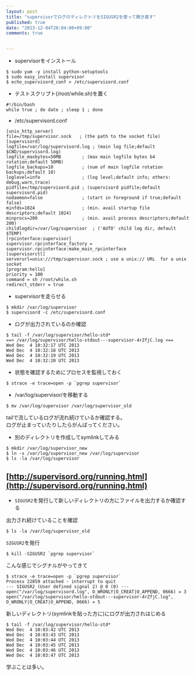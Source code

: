 ```yaml
---
layout: post
title: "supervisorでログのディレクトリをSIGUSR2を使って開き直す"
published: true
date: "2013-12-04T20:04:00+09:00"
comments: true


---
```


- supervisorをインストール

```
$ sudo yum -y install python-setuptools
$ sudo easy_install supervisor
$ echo_supervisord_conf > /etc/supervisord.conf
```

- テストスクリプト(/root/while.sh)を置く

```
#!/bin/bash
while true ; do date ; sleep 1 ; done
```

- /etc/supervisord.conf

```
[unix_http_server]
file=/tmp/supervisor.sock   ; (the path to the socket file)
[supervisord]
logfile=/var/log/supervisord.log ; (main log file;default $CWD/supervisord.log)
logfile_maxbytes=50MB        ; (max main logfile bytes b4 rotation;default 50MB)
logfile_backups=10           ; (num of main logfile rotation backups;default 10)
loglevel=info                ; (log level;default info; others: debug,warn,trace)
pidfile=/tmp/supervisord.pid ; (supervisord pidfile;default supervisord.pid)
nodaemon=false               ; (start in foreground if true;default false)
minfds=1024                  ; (min. avail startup file descriptors;default 1024)
minprocs=200                 ; (min. avail process descriptors;default 200)
childlogdir=/var/log/supervisor  ; ('AUTO' child log dir, default $TEMP)
[rpcinterface:supervisor]
supervisor.rpcinterface_factory = supervisor.rpcinterface:make_main_rpcinterface
[supervisorctl]
serverurl=unix:///tmp/supervisor.sock ; use a unix:// URL  for a unix socket
[program:hello]
priority = 100
command = sh /root/while.sh
redirect_stderr = true
```

- supervisorを走らせる

```
$ mkdir /var/log/supervisor
$ supervisord -c /etc/supervisord.conf
```

- ログが出力されているのか確認

```
$ tail -f /var/log/supervisor/hello-std*
==> /var/log/supervisor/hello-stdout---supervisor-4rZfjC.log <==
Wed Dec  4 10:32:17 UTC 2013
Wed Dec  4 10:32:18 UTC 2013
Wed Dec  4 10:32:19 UTC 2013
Wed Dec  4 10:32:20 UTC 2013
```

- 状態を確認するためにプロセスを監視しておく

```
$ strace -e trace=open -p `pgrep supervisor`
```


- /var/log/supervisor/を移動する

```
$ mv /var/log/supervisor /var/log/supervisor_old
```

tailで流しているログが流れ続けているか確認する。  
ログが止まっていたりしたらがんばってください。  

- 別のディレクトリを作成してsymlinkしてみる

```
$ mkdir /var/log/supervisor_new
$ ln -s /var/log/supervisor_new /var/log/supervisor
$ ls -la /var/log/supervisor
```

## [http://supervisord.org/running.html](http://supervisord.org/running.html)

- `SIGUSR2`を発行して新しいディレクトリの方にファイルを出力するか確認する

出力され続けていることを確認

```
$ ls -la /var/log/supervisor_old
```

`SIGUSR2`を発行

```
$ kill -SIGUSR2 `pgrep supervisor`
```

こんな感じでシグナルがやってきて

```
$ strace -e trace=open -p `pgrep supervisor`
Process 22859 attached - interrupt to quit
--- SIGUSR2 (User defined signal 2) @ 0 (0) ---
open("/var/log/supervisord.log", O_WRONLY|O_CREAT|O_APPEND, 0666) = 3
open("/var/log/supervisor/hello-stdout---supervisor-4rZfjC.log", O_WRONLY|O_CREAT|O_APPEND, 0666) = 5
```

新しいディレクトリ(symlinkを貼った方に)にログが出力されはじめる

```
$ tail -f /var/log/supervisor/hello-std*
Wed Dec  4 10:03:42 UTC 2013
Wed Dec  4 10:03:43 UTC 2013
Wed Dec  4 10:03:44 UTC 2013
Wed Dec  4 10:03:45 UTC 2013
Wed Dec  4 10:03:46 UTC 2013
Wed Dec  4 10:03:47 UTC 2013
```

学ぶことは多い。

